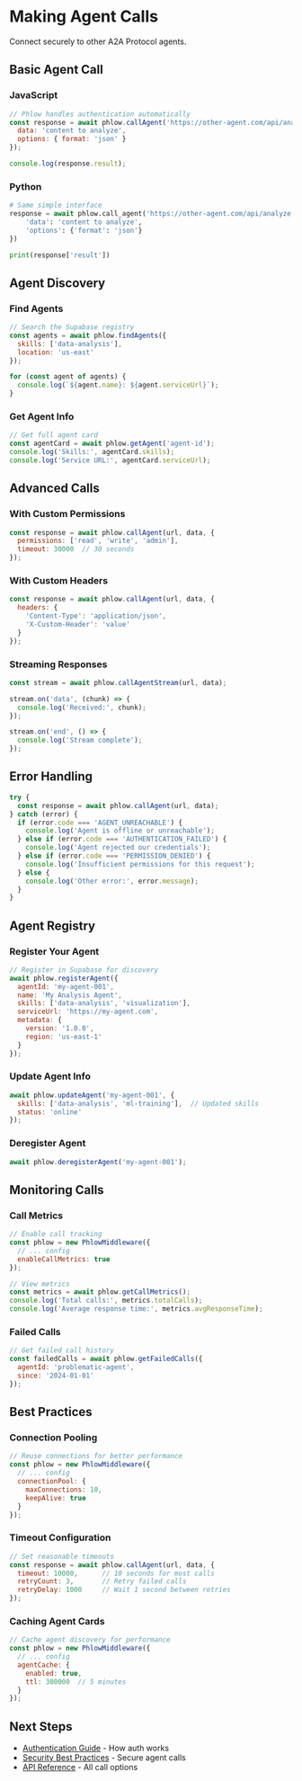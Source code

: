 # Making Agent Calls

Connect securely to other A2A Protocol agents.

## Basic Agent Call

### JavaScript
```javascript
// Phlow handles authentication automatically
const response = await phlow.callAgent('https://other-agent.com/api/analyze', {
  data: 'content to analyze',
  options: { format: 'json' }
});

console.log(response.result);
```

### Python
```python
# Same simple interface
response = await phlow.call_agent('https://other-agent.com/api/analyze', {
    'data': 'content to analyze',
    'options': {'format': 'json'}
})

print(response['result'])
```

## Agent Discovery

### Find Agents
```javascript
// Search the Supabase registry
const agents = await phlow.findAgents({
  skills: ['data-analysis'],
  location: 'us-east'
});

for (const agent of agents) {
  console.log(`${agent.name}: ${agent.serviceUrl}`);
}
```

### Get Agent Info
```javascript
// Get full agent card
const agentCard = await phlow.getAgent('agent-id');
console.log('Skills:', agentCard.skills);
console.log('Service URL:', agentCard.serviceUrl);
```

## Advanced Calls

### With Custom Permissions
```javascript
const response = await phlow.callAgent(url, data, {
  permissions: ['read', 'write', 'admin'],
  timeout: 30000  // 30 seconds
});
```

### With Custom Headers
```javascript
const response = await phlow.callAgent(url, data, {
  headers: {
    'Content-Type': 'application/json',
    'X-Custom-Header': 'value'
  }
});
```

### Streaming Responses
```javascript
const stream = await phlow.callAgentStream(url, data);

stream.on('data', (chunk) => {
  console.log('Received:', chunk);
});

stream.on('end', () => {
  console.log('Stream complete');
});
```

## Error Handling

```javascript
try {
  const response = await phlow.callAgent(url, data);
} catch (error) {
  if (error.code === 'AGENT_UNREACHABLE') {
    console.log('Agent is offline or unreachable');
  } else if (error.code === 'AUTHENTICATION_FAILED') {
    console.log('Agent rejected our credentials');
  } else if (error.code === 'PERMISSION_DENIED') {
    console.log('Insufficient permissions for this request');
  } else {
    console.log('Other error:', error.message);
  }
}
```

## Agent Registry

### Register Your Agent
```javascript
// Register in Supabase for discovery
await phlow.registerAgent({
  agentId: 'my-agent-001',
  name: 'My Analysis Agent',
  skills: ['data-analysis', 'visualization'],
  serviceUrl: 'https://my-agent.com',
  metadata: {
    version: '1.0.0',
    region: 'us-east-1'
  }
});
```

### Update Agent Info
```javascript
await phlow.updateAgent('my-agent-001', {
  skills: ['data-analysis', 'ml-training'],  // Updated skills
  status: 'online'
});
```

### Deregister Agent
```javascript
await phlow.deregisterAgent('my-agent-001');
```

## Monitoring Calls

### Call Metrics
```javascript
// Enable call tracking
const phlow = new PhlowMiddleware({
  // ... config
  enableCallMetrics: true
});

// View metrics
const metrics = await phlow.getCallMetrics();
console.log('Total calls:', metrics.totalCalls);
console.log('Average response time:', metrics.avgResponseTime);
```

### Failed Calls
```javascript
// Get failed call history
const failedCalls = await phlow.getFailedCalls({
  agentId: 'problematic-agent',
  since: '2024-01-01'
});
```

## Best Practices

### Connection Pooling
```javascript
// Reuse connections for better performance
const phlow = new PhlowMiddleware({
  // ... config
  connectionPool: {
    maxConnections: 10,
    keepAlive: true
  }
});
```

### Timeout Configuration
```javascript
// Set reasonable timeouts
const response = await phlow.callAgent(url, data, {
  timeout: 10000,      // 10 seconds for most calls
  retryCount: 3,       // Retry failed calls
  retryDelay: 1000     // Wait 1 second between retries
});
```

### Caching Agent Cards
```javascript
// Cache agent discovery for performance
const phlow = new PhlowMiddleware({
  // ... config
  agentCache: {
    enabled: true,
    ttl: 300000  // 5 minutes
  }
});
```

## Next Steps

- [Authentication Guide](authentication.md) - How auth works
- [Security Best Practices](security.md) - Secure agent calls
- [API Reference](../api/javascript.md) - All call options